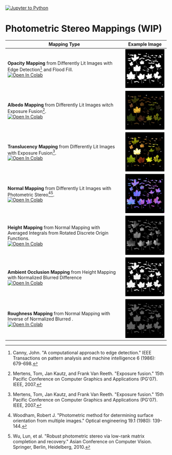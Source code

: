 [![Jupyter to Python](https://github.com/YertleTurtleGit/photometric-stereo-mappings/actions/workflows/jupyter_to_python.yml/badge.svg?branch=main)](https://github.com/YertleTurtleGit/photometric-stereo-mappings/actions/workflows/jupyter_to_python.yml)

# Photometric Stereo Mappings (WIP)

|Mapping Type|Example Image|
|---|---|
|**Opacity Mapping** from Differently Lit Images with Edge Detection[^1] and Flood Fill.<br><a href="https://colab.research.google.com/github/YertleTurtleGit/photometric-stereo-mappings/blob/main/n1_opacity_map.ipynb"><img src="https://colab.research.google.com/assets/colab-badge.svg" alt="Open In Colab"/></a>|<img title="Opacity Mapping" src="./test_dataset/output/opacity.png" width="200">|
|**Albedo Mapping** from Differently Lit Images witch Exposure Fusion[^2].<br><a href="https://colab.research.google.com/github/YertleTurtleGit/photometric-stereo-mappings/blob/main/n2_albedo_map.ipynb"><img src="https://colab.research.google.com/assets/colab-badge.svg" alt="Open In Colab"/></a>|<img title="Albedo Mapping" src="./test_dataset/output/albedo.png" width="200">|
|**Translucency Mapping** from Differently Lit Images with Exposure Fusion[^2].<br><a href="https://colab.research.google.com/github/YertleTurtleGit/photometric-stereo-mappings/blob/main/n2_translucency_map.ipynb"><img src="https://colab.research.google.com/assets/colab-badge.svg" alt="Open In Colab"/></a>|<img title="Translucency Mapping" src="./test_dataset/output/translucency.png" width="200">|
|**Normal Mapping** from Differently Lit Images with Photometric Stereo[^3][^4].<br><a href="https://colab.research.google.com/github/YertleTurtleGit/photometric-stereo-mappings/blob/main/n2_normal_map.ipynb"><img src="https://colab.research.google.com/assets/colab-badge.svg" alt="Open In Colab"/></a>|<img title="Normal Mapping" src="./test_dataset/output/normal.png" width="200">|
|**Height Mapping** from Normal Mapping with Averaged Integrals from Rotated Discrete Origin Functions.<br><a href="https://colab.research.google.com/github/YertleTurtleGit/photometric-stereo-mappings/blob/main/n3_height_map.ipynb"><img src="https://colab.research.google.com/assets/colab-badge.svg" alt="Open In Colab"/></a>|<img title="Height Mapping" src="./test_dataset/output/height.png" width="200">|
|**Ambient Occlusion Mapping** from Height Mapping with Normalized Blurred Difference<br><a href="https://colab.research.google.com/github/YertleTurtleGit/photometric-stereo-mappings/blob/main/n4_ambient_occlusion_map.ipynb"><img src="https://colab.research.google.com/assets/colab-badge.svg" alt="Open In Colab"/></a>|<img title="Ambient Occlusion Mapping" src="./test_dataset/output/ambient_occlusion.png" width="200">|
|**Roughness Mapping** from Normal Mapping with Inverse of Normalized Blurred .<br><a href="https://colab.research.google.com/github/YertleTurtleGit/photometric-stereo-mappings/blob/main/n4_roughness_map.ipynb"><img src="https://colab.research.google.com/assets/colab-badge.svg" alt="Open In Colab"/></a>|<img title="Roughness Mapping" src="./test_dataset/output/roughness.png" width="200">|

[^1]: Canny, John. "A computational approach to edge detection." IEEE Transactions on pattern analysis and machine intelligence 6 (1986): 679-698.

[^2]: Mertens, Tom, Jan Kautz, and Frank Van Reeth. "Exposure fusion." 15th Pacific Conference on Computer Graphics and Applications (PG'07). IEEE, 2007.

[^3]: Woodham, Robert J. "Photometric method for determining surface orientation from multiple images." Optical engineering 19.1 (1980): 139-144.

[^4]: Wu, Lun, et al. "Robust photometric stereo via low-rank matrix completion and recovery." Asian Conference on Computer Vision. Springer, Berlin, Heidelberg, 2010.

